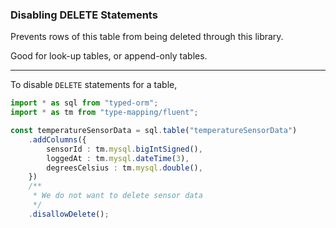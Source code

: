 ### Disabling DELETE Statements

Prevents rows of this table from being deleted through this library.

Good for look-up tables, or append-only tables.

-----

To disable `DELETE` statements for a table,

```ts
import * as sql from "typed-orm";
import * as tm from "type-mapping/fluent";

const temperatureSensorData = sql.table("temperatureSensorData")
    .addColumns({
        sensorId : tm.mysql.bigIntSigned(),
        loggedAt : tm.mysql.dateTime(3),
        degreesCelsius : tm.mysql.double(),
    })
    /**
     * We do not want to delete sensor data
     */
    .disallowDelete();
```